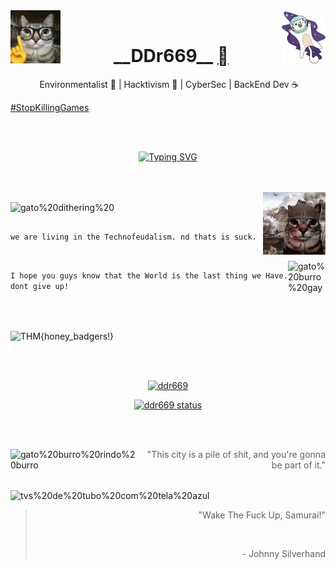 <!--![gato burro voando no espaço de capacete gif](/kity_space.gif) !-->
<img src="/gato_nerd.jpg" alt="gato%20nerd%20inteligente%20burro" width="80px" height="85px" align="left"/>
<img src="/kity_space.gif" alt="gato%20burro%20no%20espaço" width="70px" height="85px" align="right"/>
<br>
<h1 align="center"> __DDr669__ <a href="https://github.com/ddr669"></a> </h1>

<p align="center"> &nbsp;Environmentalist 🍃 | Hacktivism 🐧 | CyberSec  |  BackEnd Dev  ☕</p>

[#StopKillingGames](https://www.stopkillinggames.com/)

<br><br>

<div align="center">

[![Typing SVG](https://readme-typing-svg.demolab.com?font=Fira+Code&pause=1000&color=36F77D&background=0043FF&width=635&lines=%24+Sorry%2C+World!%5Cn%5Cr)](https://git.io/typing-svg)


</div>

<br><br>
<img src="/gato_guerra.jpg" alt="gato%20burro%20indo%20pra%20guerra" width="100px" height="100px" align="right"/>



<img src="/gato_gif02.gif" alt="gato%20dithering%20" width="100px" height="100px" align="center"/>

<h2>
</h2>
<p align="left">
    
  ```we are living in the Technofeudalism. nd thats is suck.```
  
<br> 
<img src="/gato_gay.jpg" alt="gato%20burro%20gay" width="60px" height="65px" align="right"/> 
  
  ```I hope you guys know that the World is the last thing we Have. dont give up!```
  
</p>


<br><br>

<img src="https://tryhackme-badges.s3.amazonaws.com/ddr669.png" alt="THM{honey_badgers!}" align="center"/>

<br><br>

<div align="center">

<a href="https://github.com/anuraghazra/github-readme-stats"><img src="https://github-readme-stats-davevad93s-projects.vercel.app/api/top-langs?username=ddr669&show_icons=true&locale=en&layout=compact&bg_color=282828&langs_count=16&title_color=00FF2B&text_color=00FF2B&border_color=00FF2B&theme=chartreuse-dark" alt="ddr669" width=460 /></a>

[![ddr669 status](https://github-readme-stats.vercel.app/api?username=ddr669&show_icons=true&bg_color=282828&title_color=00FF2B&text_color=00FF2B&border_color=00FF2B&theme=chartreuse-dark)](https://github.com/anuraghazra/github-readme-stats)

</div>

<br><br>

<img src="/gato_rindo.jpg" alt="gato%20burro%20rindo%20burro" width="200px" height="65px" align="left"/>

<div align="right">
    
> 
> "This city is a pile of shit, and you're gonna be part of it."
>

</div>

<img src="/photomode_22022025_025429.png" alt="tvs%20de%20tubo%20com%20tela%20azul" height="220px" width="80%" align="center"/>

<div align="right">

> "Wake The Fuck Up, Samurai!"
>
> 
> <br>
>
> \- Johnny Silverhand

</div>

<!--
**ddr669/ddr669** is a ✨ _special_ ✨ repository because its `README.md` (this file) appears on your GitHub profile.

Here are some ideas to get you started:

- 🔭 I’m currently working on ...
- 🌱 I’m currently learning ...
- 👯 I’m looking to collaborate on ...
- 🤔 I’m looking for help with ...
- 💬 Ask me about ...
- 📫 How to reach me: ...
- 😄 Pronouns: ...
- ⚡ Fun fact: ...
-->
